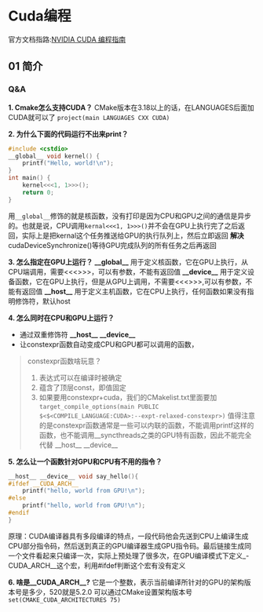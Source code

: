 # Cuda编程
官方文档指路:[NVIDIA CUDA 编程指南](https://www.nvidia.cn/docs/IO/51635/NVIDIA_CUDA_Programming_Guide_1.1_chs.pdf)

## 01 简介
### Q&A
**1. Cmake怎么支持CUDA？**
CMake版本在3.18以上的话，在LANGUAGES后面加CUDA就可以了  ```project(main LANGUAGES CXX CUDA)```

**2. 为什么下面的代码运行不出来print？**
```C++
#include <cstdio>
__global__ void kernel() {
    printf("Hello, world!\n");
}
int main() {
    kernel<<<1, 1>>>();
    return 0;
}
```
用```__global__```修饰的就是核函数，没有打印是因为CPU和GPU之间的通信是异步的。也就是说，CPU调用```kernal<<<1, 1>>>()```并不会在GPU上执行完了之后返回，实际上是把kernal这个任务推送给GPU的执行队列上，然后立即返回
**解决** cudaDeviceSynchronize()等待GPU完成队列的所有任务之后再返回

**3. 怎么指定在GPU上运行？**
__\_\_global\_\___ 用于定义核函数，它在GPU上执行，从CPU端调用，需要<<<>>>，可以有参数，不能有返回值
__\_\_device\_\___ 用于定义设备函数，它在GPU上执行，但是从GPU上调用，不需要<<<>>>,可以有参数，不能有返回值
__\_\_host\_\___ 用于定义主机函数，它在CPU上执行，任何函数如果没有指明修饰符，默认host

**4. 怎么同时在CPU和GPU上运行？**
* 通过双重修饰符 __\_\_host\_\___ __\_\_device\_\___
* 让constexpr函数自动变成CPU和GPU都可以调用的函数，
> constexpr函数啥玩意？
> 1. 表达式可以在编译时被确定
> 2. 蕴含了顶层const，即值固定
> 3. 如果要用constexpr+cuda，我们的CMakelist.txt里面要加```target_compile_options(main PUBLIC $<$<COMPILE_LANGUAGE:CUDA>:--expt-relaxed-constexpr>)```
> 值得注意的是constexpr函数通常是一些可以内联的函数，不能调用printf这样的函数，也不能调用__syncthreads之类的GPU特有函数，因此不能完全代替 \_\_host\_\_ \_\_device\_\_

**5. 怎么让一个函数针对GPU和CPU有不用的指令？**
```C++
__host__ __device__ void say_hello(){
#ifdef __CUDA_ARCH__
    printf("hello, world from GPU!\n");
#else
    printf("hello, world from GPU!\n");
#endif
}
```
原理：CUDA编译器具有多段编译的特点，一段代码他会先送到CPU上编译生成CPU部分指令码，然后送到真正的GPU编译器生成GPU指令码。最后链接生成同一个文件看起来只编译一次，实际上预处理了很多次，在GPU编译模式下定义_-CUDA_ARCH__这个宏，利用#ifdef判断这个宏有没有定义

**6. 啥是__CUDA_ARCH__?**
它是一个整数，表示当前编译所针对的GPU的架构版本号是多少，520就是5.2.0
可以通过CMake设置架构版本号```set(CMAKE_CUDA_ARCHITECTURES 75)```




